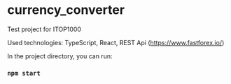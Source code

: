 # currency_converter

Test project for ITOP1000

Used technologies: TypeScript, React, REST Api (https://www.fastforex.io/)

In the project directory, you can run:

### `npm start`
